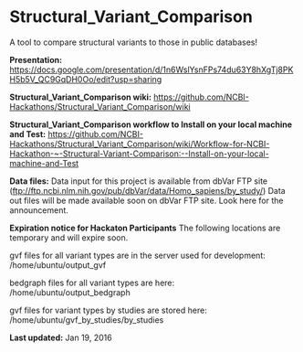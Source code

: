 # Structural_Variant_Comparison 
A tool to compare structural variants to those in public databases! 

**Presentation:**
https://docs.google.com/presentation/d/1n6WslYsnFPs74du63Y8hXgTj8PKH5b5V_QC9GqDH0Oo/edit?usp=sharing

**Structural_Variant_Comparison wiki:**
https://github.com/NCBI-Hackathons/Structural_Variant_Comparison/wiki

**Structural_Variant_Comparison workflow to Install on your local machine and Test:**
https://github.com/NCBI-Hackathons/Structural_Variant_Comparison/wiki/Workflow-for-NCBI-Hackathon-~-Structural-Variant-Comparison:--Install-on-your-local-machine-and-Test

**Data files:**
Data input for this project is available from dbVar FTP site (ftp://ftp.ncbi.nlm.nih.gov/pub/dbVar/data/Homo_sapiens/by_study/)
Data out files will be made available soon on dbVar FTP site.  Look here for the announcement.

**Expiration notice for Hackaton Participants**
The following locations are temporary and will expire soon.

gvf files for all variant types are in the server used for development:
/home/ubuntu/output_gvf


bedgraph files for all variant types are here:
/home/ubuntu/output_bedgraph

gvf files for variant types by studies are stored here:
/home/ubuntu/gvf_by_studies/by_studies

**Last updated:** Jan 19, 2016
